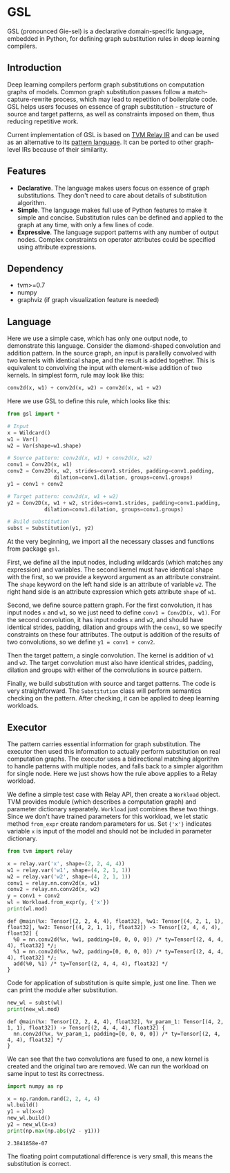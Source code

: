 # GSL

GSL (pronounced Gie-sel) is a declarative domain-specific language, embedded in Python, for defining graph substitution rules in deep learning compilers. 

## Introduction

Deep learning compilers perform graph substitutions on computation graphs of models. Common graph substitution passes follow a match-capture-rewrite process, which may lead to repetition of boilerplate code. GSL helps users focuses on essence of graph substitution - structure of source and target patterns, as well as constraints imposed on them, thus reducing repetitive work. 

Current implementation of GSL is based on [TVM Relay IR](https://tvm.apache.org/docs/dev/relay_intro.html) and can be used as an alternative to its [pattern language](https://tvm.apache.org/docs/langref/relay_pattern.html#pattern-language-design). It can be ported to other graph-level IRs because of their similarity. 

## Features

* **Declarative**. The language makes users focus on essence of graph substitutions. They don't need to care about details of substitution algorithm. 
* **Simple**. The language makes full use of Python features to make it simple and concise.  Substitution rules can be defined and applied to the graph at any time, with only a few lines of code. 
* **Expressive**. The language support patterns with any number of output nodes. Complex constraints on operator attributes could be specified using attribute expressions. 

## Dependency

* tvm>=0.7
* numpy
* graphviz (if graph visualization feature is needed)

## Language

Here we use a simple case, which has only one output node, to demonstrate this language. Consider the diamond-shaped convolution and addition pattern. In the source graph, an input is parallelly convolved with two kernels with identical shape, and the result is added together. This is equivalent to convolving the input with element-wise addition of two kernels. In simplest form, rule may look like this: 

```python
conv2d(x, w1) + conv2d(x, w2) = conv2d(x, w1 + w2)
```

Here we use GSL to define this rule, which looks like this: 

```python
from gsl import *

# Input
x = Wildcard()
w1 = Var()
w2 = Var(shape=w1.shape)

# Source pattern: conv2d(x, w1) + conv2d(x, w2)
conv1 = Conv2D(x, w1)
conv2 = Conv2D(x, w2, strides=conv1.strides, padding=conv1.padding,
               dilation=conv1.dilation, groups=conv1.groups)
y1 = conv1 + conv2

# Target pattern: conv2d(x, w1 + w2)
y2 = Conv2D(x, w1 + w2, strides=conv1.strides, padding=conv1.padding,
            dilation=conv1.dilation, groups=conv1.groups)

# Build substitution
subst = Substitution(y1, y2)
```

At the very beginning, we import all the necessary classes and functions from package `gsl`. 

First, we define all the input nodes, including wildcards (which matches any expression) and variables. The second kernel must have identical shape with the first, so we provide a keyword argument as an attribute constraint. The `shape` keyword on the left hand side is an attribute of variable `w2`. The right hand side is an attribute expression which gets attribute `shape` of `w1`.

Second, we define source pattern graph. For the first convolution,  it has input nodes `x` and `w1`, so we just need to define `conv1 = Conv2D(x, w1)`. For the second convolution, it has input nodes `x` and `w2`, and should have identical strides, padding, dilation and groups with the `conv1`, so we specify constraints on these four attributes. The output is addition of the results of two convolutions, so we define `y1 = conv1 + conv2`. 

Then the target pattern, a single convolution. The kernel is addition of `w1` and `w2`. The target convolution must also have identical strides, padding, dilation and groups with either of the convolutions in source pattern. 

Finally, we build substitution with source and target patterns. The code is very straightforward. The `Substitution` class will perform semantics checking on the pattern. After checking, it can be applied to deep learning workloads. 

## Executor

The pattern carries essential information for graph substitution. The executor then used this information to actually perform substitution on real computation graphs. The executor uses a bidirectional matching algorithm to handle patterns with multiple nodes, and falls back to a simpler algorithm for single node. Here we just shows how the rule above applies to a Relay workload. 

We define a simple test case with Relay API, then create a `Workload` object. TVM provides module (which describes a computation graph) and parameter dictionary separately. `Workload` just combines these two things. Since we don't have trained parameters for this workload, we let static method `from_expr` create random parameters for us.  Set `{'x'}` indicates variable `x` is input of the model and should not be included in parameter dictionary. 

```python
from tvm import relay

x = relay.var('x', shape=(2, 2, 4, 4))
w1 = relay.var('w1', shape=(4, 2, 1, 1))
w2 = relay.var('w2', shape=(4, 2, 1, 1))
conv1 = relay.nn.conv2d(x, w1)
conv2 = relay.nn.conv2d(x, w2)
y = conv1 + conv2
wl = Workload.from_expr(y, {'x'})
print(wl.mod)
```

```
def @main(%x: Tensor[(2, 2, 4, 4), float32], %w1: Tensor[(4, 2, 1, 1), float32], %w2: Tensor[(4, 2, 1, 1), float32]) -> Tensor[(2, 4, 4, 4), float32] {
  %0 = nn.conv2d(%x, %w1, padding=[0, 0, 0, 0]) /* ty=Tensor[(2, 4, 4, 4), float32] */;
  %1 = nn.conv2d(%x, %w2, padding=[0, 0, 0, 0]) /* ty=Tensor[(2, 4, 4, 4), float32] */;
  add(%0, %1) /* ty=Tensor[(2, 4, 4, 4), float32] */
}
```

Code for application of substitution is quite simple, just one line. Then we can print the module after substitution.

```python
new_wl = subst(wl)
print(new_wl.mod)
```

```
def @main(%x: Tensor[(2, 2, 4, 4), float32], %v_param_1: Tensor[(4, 2, 1, 1), float32]) -> Tensor[(2, 4, 4, 4), float32] {
  nn.conv2d(%x, %v_param_1, padding=[0, 0, 0, 0]) /* ty=Tensor[(2, 4, 4, 4), float32] */
}
```

We can see that the two convolutions are fused to one, a new kernel is created and the original two are removed. We can run the workload on same input to test its correctness.

```python
import numpy as np

x = np.random.rand(2, 2, 4, 4)
wl.build()
y1 = wl(x=x)
new_wl.build()
y2 = new_wl(x=x)
print(np.max(np.abs(y2 - y1)))
```

```
2.3841858e-07
```

The floating point computational difference is very small, this means the substitution is correct. 

